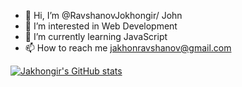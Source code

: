 - 👋 Hi, I’m @RavshanovJokhongir/ John
- 👀 I’m interested in Web Development
- 🌱 I’m currently learning JavaScript
- 📫 How to reach me jakhonravshanov@gmail.com

[![Jakhongir's GitHub stats](https://github-readme-stats.vercel.app/api?username=ravshanov)](https://github.com//github-readme-stats)
<!---
RavshanovJokhongir/RavshanovJokhongir is a ✨ special ✨ repository because its `README.md` (this file) appears on your GitHub profile.
You can click the Preview link to take a look at your changes.
--->
